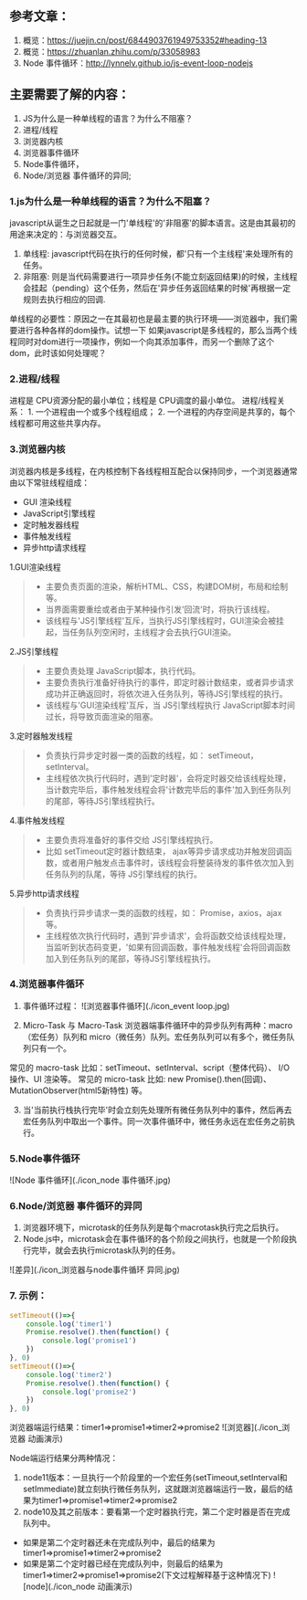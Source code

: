 ## 参考文章：
1. 概览：https://juejin.cn/post/6844903761949753352#heading-13
2. 概览：https://zhuanlan.zhihu.com/p/33058983
3. Node 事件循环：http://lynnelv.github.io/js-event-loop-nodejs

## 主要需要了解的内容：
1. JS为什么是一种单线程的语言？为什么不阻塞？
2. 进程/线程
3. 浏览器内核
4. 浏览器事件循环
5. Node事件循环，
6. Node/浏览器 事件循环的异同;

### 1.js为什么是一种单线程的语言？为什么不阻塞？
javascript从诞生之日起就是一门'单线程'的'非阻塞'的脚本语言。这是由其最初的用途来决定的：与浏览器交互。
1. 单线程: javascript代码在执行的任何时候，都'只有一个主线程'来处理所有的任务。
2. 非阻塞: 则是当代码需要进行一项异步任务(不能立刻返回结果)的时候，主线程会挂起（pending）这个任务，然后在'异步任务返回结果的时候'再根据一定规则去执行相应的回调.

单线程的必要性：原因之一在其最初也是最主要的执行环境——浏览器中，我们需要进行各种各样的dom操作。试想一下 如果javascript是多线程的，那么当两个线程同时对dom进行一项操作，例如一个向其添加事件，而另一个删除了这个dom，此时该如何处理呢？

### 2.进程/线程
进程是 CPU资源分配的最小单位；线程是 CPU调度的最小单位。
进程/线程关系：
    1. 一个进程由一个或多个线程组成；
    2. 一个进程的内存空间是共享的，每个线程都可用这些共享内存。

### 3.浏览器内核
浏览器内核是多线程，在内核控制下各线程相互配合以保持同步，一个浏览器通常由以下常驻线程组成：
* GUI 渲染线程
* JavaScript引擎线程
* 定时触发器线程
* 事件触发线程
* 异步http请求线程

1.GUI渲染线程
> * 主要负责页面的渲染，解析HTML、CSS，构建DOM树，布局和绘制等。
> * 当界面需要重绘或者由于某种操作引发'回流'时，将执行该线程。
> * 该线程与'JS引擎线程'互斥，当执行JS引擎线程时，GUI渲染会被挂起，当任务队列空闲时，主线程才会去执行GUI渲染。

2.JS引擎线程
> * 主要负责处理 JavaScript脚本，执行代码。
> * 主要负责执行准备好待执行的事件，即定时器计数结束，或者异步请求成功并正确返回时，将依次进入任务队列，等待JS引擎线程的执行。
> * 该线程与'GUI渲染线程'互斥，当 JS引擎线程执行 JavaScript脚本时间过长，将导致页面渲染的阻塞。

3.定时器触发线程
> * 负责执行异步定时器一类的函数的线程，如： setTimeout，setInterval。
> * 主线程依次执行代码时，遇到'定时器'，会将定时器交给该线程处理，当计数完毕后，事件触发线程会将'计数完毕后的事件'加入到任务队列的尾部，等待JS引擎线程执行。

4.事件触发线程
> * 主要负责将准备好的事件交给 JS引擎线程执行。
> * 比如 setTimeout定时器计数结束， ajax等异步请求成功并触发回调函数，或者用户触发点击事件时，该线程会将整装待发的事件依次加入到任务队列的队尾，等待 JS引擎线程的执行。

5.异步http请求线程
> * 负责执行异步请求一类的函数的线程，如： Promise，axios，ajax等。
> * 主线程依次执行代码时，遇到'异步请求'，会将函数交给该线程处理，当监听到状态码变更，'如果有回调函数，事件触发线程'会将回调函数加入到任务队列的尾部，等待JS引擎线程执行。

### 4.浏览器事件循环
1. 事件循环过程：
![浏览器事件循环](./icon_event loop.jpg)

2. Micro-Task 与 Macro-Task
浏览器端事件循环中的异步队列有两种：macro（宏任务）队列和 micro（微任务）队列。宏任务队列可以有多个，微任务队列只有一个。

常见的 macro-task 比如：setTimeout、setInterval、script（整体代码）、 I/O 操作、UI 渲染等。
常见的 micro-task 比如: new Promise().then(回调)、MutationObserver(html5新特性) 等。

3. 当'当前执行栈执行完毕'时会立刻先处理所有微任务队列中的事件，然后再去宏任务队列中取出一个事件。同一次事件循环中，微任务永远在宏任务之前执行。


### 5.Node事件循环
![Node 事件循环](./icon_node 事件循环.jpg)

### 6.Node/浏览器 事件循环的异同
1. 浏览器环境下，microtask的任务队列是每个macrotask执行完之后执行。
2. Node.js中，microtask会在事件循环的各个阶段之间执行，也就是一个阶段执行完毕，就会去执行microtask队列的任务。

![差异](./icon_浏览器与node事件循环 异同.jpg)

### 7. 示例：
```javascript
setTimeout(()=>{
    console.log('timer1')
    Promise.resolve().then(function() {
        console.log('promise1')
    })
}, 0)
setTimeout(()=>{
    console.log('timer2')
    Promise.resolve().then(function() {
        console.log('promise2')
    })
}, 0)
```
浏览器端运行结果：timer1=>promise1=>timer2=>promise2
![浏览器](./icon_浏览器 动画演示)

Node端运行结果分两种情况：
1. node11版本：一旦执行一个阶段里的一个宏任务(setTimeout,setInterval和setImmediate)就立刻执行微任务队列，这就跟浏览器端运行一致，最后的结果为timer1=>promise1=>timer2=>promise2
2. node10及其之前版本：要看第一个定时器执行完，第二个定时器是否在完成队列中。

* 如果是第二个定时器还未在完成队列中，最后的结果为timer1=>promise1=>timer2=>promise2
* 如果是第二个定时器已经在完成队列中，则最后的结果为timer1=>timer2=>promise1=>promise2(下文过程解释基于这种情况下)
![node](./icon_node 动画演示)


